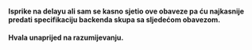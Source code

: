 #### Isprike na delayu ali sam se kasno sjetio ove obaveze pa ću najkasnije predati specifikaciju backenda skupa sa sljedećom obavezom.

#### Hvala unaprijed na razumijevanju.
